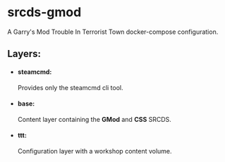 # srcds-gmod

A Garry's Mod Trouble In Terrorist Town docker-compose configuration.

## Layers:
- #### steamcmd: 
  Provides only the steamcmd cli tool. 
- #### base: 
  Content layer containing the **GMod** and **CSS** SRCDS.
- #### ttt: 
  Configuration layer with a workshop content volume.
